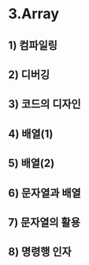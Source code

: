 # 3.Array

## 1) 컴파일링

## 2) 디버깅

## 3) 코드의 디자인

## 4) 배열(1)

## 5) 배열(2)

## 6) 문자열과 배열

## 7) 문자열의 활용

## 8) 명령행 인자